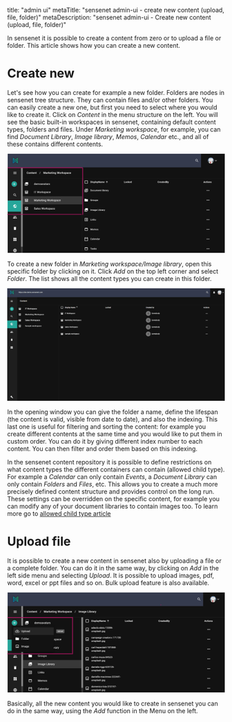 title: "admin ui"
metaTitle: "sensenet admin-ui - create new content (upload, file, folder)"
metaDescription: "sensenet admin-ui - Create new content (upload, file, folder)"

In sensenet it is possible to create a content from zero or to upload a file or folder. This article shows how you can create a new content.

# Create new
Let's see how you can create for example a new folder. 
Folders are nodes in sensenet tree structure. They can contain files and/or other folders. You can easily create a new one, but first you need to select where you would like to create it.
Click on _Content_ in the menu structure on the left. You will see the basic built-in workspaces in sensenet, containing default content types, folders and files.  Under *Marketing workspace*, for example, you can find *Document Library*, *Image library*, *Memos*, *Calendar* etc., and all of these contains different contents.

![admin ui content](./img/admin_ui_content.png)

To create a new folder in *Marketing workspace/Image library*, open this specific folder by clicking on it. Click _Add_ on the top left corner and select *Folder*. The list shows all the content types you can create in this folder.


![add new](./img/add_new.gif)

In the opening window you can give the folder a name, define the lifespan (the content is valid, visible from date to date), and also the indexing. This last one is useful for filtering and sorting the content: for example you create different contents at the same time and you would like to put them in custom order. You can do it by giving different index number to each content. You can then filter and order them based on this indexing.

In the sensenet content repository it is possible to define restrictions on what content types the different containers can contain (allowed child type). For example a *Calendar* can only contain *Events*, a *Document Library* can only contain *Folders* and *Files*, etc. This allows you to create a much more precisely defined content structure and provides control on the long run. These settings can be overridden on the specific content, for example you can modify any of your document libraries to contain images too. To learn more go to [allowed child type article](/concepts/content-management/06-allowed-child-types)

# Upload file
It is possible to create a new content in sensenet also by uploading a file or a complete folder. You can do it in the same way, by clicking on *Add* in the left side menu and selecting *Upload*. 
It is possible to upload images, pdf, word, excel or ppt files and so on. Bulk upload feature is also available.


![upload file](./img/upload_file.png)

Basically, all the new content you would like to create in sensenet you can do in the same way, using the _Add_ function in the Menu on the left.
